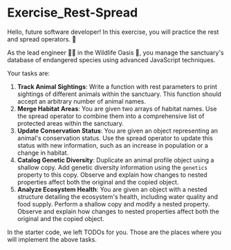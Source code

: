 # Exercise_Rest-Spread

Hello, future software developer! In this exercise, you will practice the rest and spread operators. 🏹

As the lead engineer 🧑‍🔬 in the Wildlife Oasis 🐘, you manage the sanctuary's database of endangered species using advanced JavaScript techniques.

Your tasks are:

1. **Track Animal Sightings**: Write a function with rest parameters to print sightings of different animals within the sanctuary. This function should accept an arbitrary number of animal names.
2. **Merge Habitat Areas**: You are given two arrays of habitat names. Use the spread operator to combine them into a comprehensive list of protected areas within the sanctuary.
3. **Update Conservation Status**: You are given an object representing an animal's conservation status. Use the spread operator to update this status with new information, such as an increase in population or a change in habitat.
4. **Catalog Genetic Diversity**: Duplicate an animal profile object using a shallow copy. Add genetic diversity information using the `genetics` property to this copy. Observe and explain how changes to nested properties affect both the original and the copied object.
5. **Analyze Ecosystem Health**: You are given an object with a nested structure detailing the ecosystem's health, including water quality and food supply. Perform a shallow copy and modify a nested property. Observe and explain how changes to nested properties affect both the original and the copied object.

In the starter code, we left TODOs for you. Those are the places where you will implement the above tasks.
